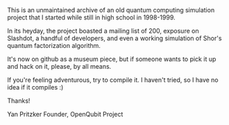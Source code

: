 This is an unmaintained archive of an old quantum computing simulation
project that I started while still in high school in 1998-1999.

In its heyday, the project boasted a mailing list of 200, exposure
on Slashdot, a handful of developers, and even a working simulation
of Shor's quantum factorization algorithm.

It's now on github as a museum piece, but if someone wants to pick it up and
hack on it, please, by all means.

If you're feeling adventurous, try to compile it. I haven't tried, so I have no
idea if it compiles :)

Thanks!

Yan Pritzker
Founder, OpenQubit Project
